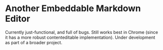 # Another Embeddable Markdown Editor

Currently just-functional, and full of bugs. Still works best in Chrome (since it has a more robust contenteditable implementation). Under development as part of a broader project.
